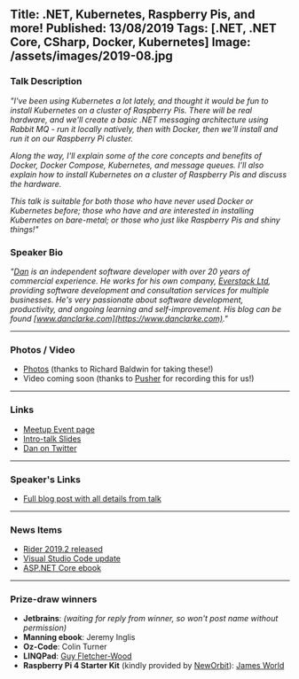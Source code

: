 Title: .NET, Kubernetes, Raspberry Pis, and more!
Published: 13/08/2019
Tags: [.NET, .NET Core, CSharp, Docker, Kubernetes]
Image: /assets/images/2019-08.jpg
---
### Talk Description

_"I've been using Kubernetes a lot lately, and thought it would be fun to install Kubernetes on a cluster of Raspberry Pis. There will be real hardware, and we'll create a basic .NET messaging architecture using Rabbit MQ - run it locally natively, then with Docker, then we'll install and run it on our Raspberry Pi cluster._

_Along the way, I'll explain some of the core concepts and benefits of Docker, Docker Compose, Kubernetes, and message queues. I'll also explain how to install Kubernetes on a cluster of Raspberry Pis and discuss the hardware._

_This talk is suitable for both those who have never used Docker or Kubernetes before; those who have and are interested in installing Kubernetes on bare-metal; or those who just like Raspberry Pis and shiny things!"_

### Speaker Bio

_"[Dan](https://www.twitter.com/dracan) is an independent software developer with over 20 years of commercial experience. He works for his own company, [Everstack Ltd](https://www.everstack.com), providing software development and consultation services for multiple businesses. He's very passionate about software development, productivity, and ongoing learning and self-improvement. His blog can be found [www.danclarke.com](https://www.danclarke.com)."_

---

### Photos / Video
* [Photos](https://www.dropbox.com/sh/3p2tj2y89d0fim4/AADFzfoUVHZBuTMuYwbhXJoga?dl=0) (thanks to Richard Baldwin for taking these!)
* Video coming soon (thanks to [Pusher](https://pusher.com) for recording this for us!)

---

### Links

* [Meetup Event page](https://www.meetup.com/dotnetoxford/events/261238064/)
* [Intro-talk Slides](https://www.dropbox.com/s/jpqy6jle8ke9wnf/2019-08-AllThePi.pdf?dl=1)
* [Dan on Twitter](https://www.twitter.com/dracan)

---

### Speaker's Links

* [Full blog post with all details from talk](https://www.danclarke.com/k8s-on-raspberry-pis-talk)

---

### News Items

* [Rider 2019.2 released](https://blog.jetbrains.com/dotnet/2019/08/08/rider-2019-2-released/)
* [Visual Studio Code update](https://code.visualstudio.com/updates/v1_37)
* [ASP.NET Core ebook](http://bit.ly/aspnetcore)

---

### Prize-draw winners

* **Jetbrains**: _(waiting for reply from winner, so won't post name without permission)_
* **Manning ebook**: Jeremy Inglis
* **Oz-Code**: Colin Turner
* **LINQPad**: [Guy Fletcher-Wood](https://www.twitter.com/GuyFWood)
* **Raspberry Pi 4 Starter Kit** (kindly provided by [NewOrbit](https://neworbit.co.uk)): [James World](https://www.twitter.com/jamesw0rld)
